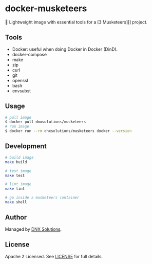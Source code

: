 # docker-musketeers

🐳 Lightweight image with essential tools for a [3 Musketeers][] project.

## Tools

- Docker: useful when doing Docker in Docker (DinD).
- docker-compose
- make
- zip
- curl
- git
- openssl
- bash
- envsubst

## Usage

```bash
# pull image
$ docker pull dnxsolutions/musketeers
# run image
$ docker run --rm dnxsolutions/musketeers docker --version
```

## Development

```bash
# build image
make build

# test image
make test

# lint image
make lint

# go inside a musketeers container
make shell
```

## Author

Managed by [DNX Solutions](https://github.com/DNXLabs).

## License

Apache 2 Licensed. See [LICENSE](https://github.com/DNXLabs/docker-musketeers/blob/master/LICENSE) for full details.